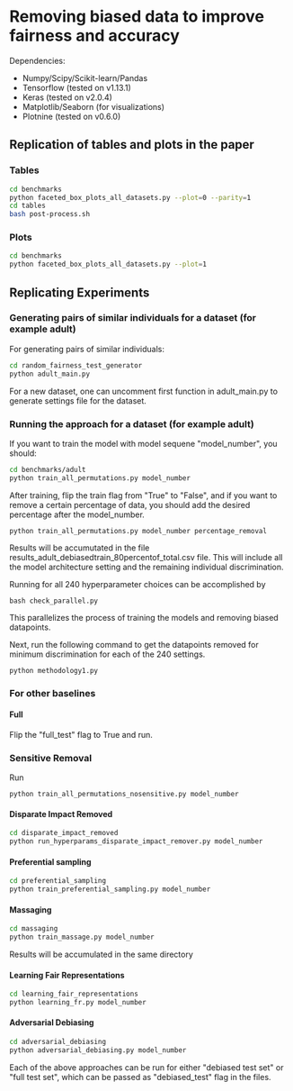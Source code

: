 # Removing biased data to improve fairness and accuracy

Dependencies:
- Numpy/Scipy/Scikit-learn/Pandas
- Tensorflow (tested on v1.13.1)
- Keras (tested on v2.0.4)
- Matplotlib/Seaborn (for visualizations)
- Plotnine (tested on v0.6.0)

## Replication of tables and plots in the paper
### Tables
```bash
cd benchmarks
python faceted_box_plots_all_datasets.py --plot=0 --parity=1
cd tables
bash post-process.sh
```
### Plots
```bash
cd benchmarks
python faceted_box_plots_all_datasets.py --plot=1
```

## Replicating Experiments
### Generating pairs of similar individuals for a dataset (for example adult)
For generating pairs of similar individuals:
```bash
cd random_fairness_test_generator
python adult_main.py
```
For a new dataset, one can uncomment first function in adult_main.py to generate settings file for the dataset.

### Running the approach for a dataset (for example adult)
If you want to train the model with model sequene "model_number", you should:

```bash
cd benchmarks/adult
python train_all_permutations.py model_number
```

After training, flip the train flag from "True" to "False", and if you want to remove a certain percentage of data, you should add the desired percentage after the model_number.

`python train_all_permutations.py model_number percentage_removal`

Results will be accumutated in the file results_adult_debiasedtrain_80percentof_total.csv file. This will include all the model architecture setting and the remaining individual discrimination.

Running for all 240 hyperparameter choices can be accomplished by

`bash check_parallel.py`

This parallelizes the process of training the models and removing biased datapoints. 

Next, run the following command to get the datapoints removed for minimum discrimination for each of the 240 settings. 

`python methodology1.py`

### For other baselines
#### Full
Flip the "full_test" flag to True and run. 
### Sensitive Removal
Run

`python train_all_permutations_nosensitive.py model_number` 
#### Disparate Impact Removed
```bash
cd disparate_impact_removed
python run_hyperparams_disparate_impact_remover.py model_number
```
#### Preferential sampling
```bash
cd preferential_sampling
python train_preferential_sampling.py model_number
```
#### Massaging
```bash
cd massaging
python train_massage.py model_number
```
Results will be accumulated in the same directory
#### Learning Fair Representations
```bash
cd learning_fair_representations
python learning_fr.py model_number
```
#### Adversarial Debiasing
```bash
cd adversarial_debiasing
python adversarial_debiasing.py model_number
```

Each of the above approaches can be run for either "debiased test set" or "full test set", which can be passed as "debiased_test" flag in the files. 
